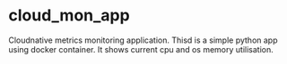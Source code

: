 # cloud_mon_app
Cloudnative metrics monitoring application.
Thisd is a simple python app using docker container.
It shows current cpu and os memory utilisation.
